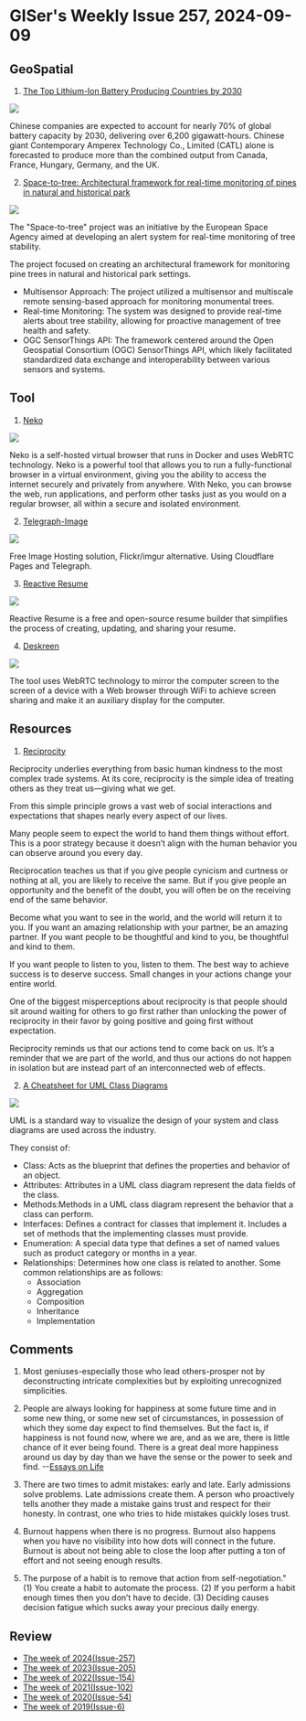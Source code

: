# GISer's Weekly Issue 257, 2024-09-09

## GeoSpatial

1. [The Top Lithium-Ion Battery Producing Countries by 2030](https://www.visualcapitalist.com/ranked-the-top-lithium-ion-battery-producing-countries-by-2030/)

![](https://www.visualcapitalist.com/wp-content/uploads/2024/08/Benchmark-3_Top-Lithium-Ion-Battery-Producers_Site.jpg)

Chinese companies are expected to account for nearly 70% of global battery capacity by 2030, delivering over 6,200 gigawatt-hours. Chinese giant Contemporary Amperex Technology Co., Limited (CATL) alone is forecasted to produce more than the combined output from Canada, France, Hungary, Germany, and the UK.

2. [Space-to-tree: Architectural framework for real-time monitoring of pines in natural and historical park](https://onlinelibrary.wiley.com/doi/full/10.1002/itl2.574)

![](https://onlinelibrary.wiley.com/cms/asset/2ca78881-9e07-49af-96c5-b2f04f5efdef/itl2574-fig-0002-m.jpg)

The "Space-to-tree" project was an initiative by the European Space Agency aimed at developing an alert system for real-time monitoring of tree stability.

The project focused on creating an architectural framework for monitoring pine trees in natural and historical park settings.

- Multisensor Approach: The project utilized a multisensor and multiscale remote sensing-based approach for monitoring monumental trees.
- Real-time Monitoring: The system was designed to provide real-time alerts about tree stability, allowing for proactive management of tree health and safety.
- OGC SensorThings API: The framework centered around the Open Geospatial Consortium (OGC) SensorThings API, which likely facilitated standardized data exchange and interoperability between various sensors and systems.

## Tool

1. [Neko](https://github.com/m1k1o/neko)

![](https://raw.githubusercontent.com/m1k1o/neko/master/docs/_media/intro.gif)

Neko is a self-hosted virtual browser that runs in Docker and uses WebRTC technology. Neko is a powerful tool that allows you to run a fully-functional browser in a virtual environment, giving you the ability to access the internet securely and privately from anywhere. With Neko, you can browse the web, run applications, and perform other tasks just as you would on a regular browser, all within a secure and isolated environment.

2. [Telegraph-Image](https://github.com/cf-pages/Telegraph-Image/blob/main/README-EN.md)

![](https://gw.alipayobjects.com/zos/k/65/SCR-20240825-tazk.png?x-oss-process=image/resize,w_3600/format,webp)

Free Image Hosting solution, Flickr/imgur alternative. Using Cloudflare Pages and Telegraph.

3. [Reactive Resume](https://github.com/AmruthPillai/Reactive-Resume)

![](https://img.hellogithub.com/i/mrgAobcw3Liv9Hs_1724757201.jpg)

Reactive Resume is a free and open-source resume builder that simplifies the process of creating, updating, and sharing your resume.

4. [Deskreen](https://github.com/pavlobu/deskreen)

![](https://img.hellogithub.com/i/1rxMwQA5R07XgEh_1724754180.jpg)

The tool uses WebRTC technology to mirror the computer screen to the screen of a device with a Web browser through WiFi to achieve screen sharing and make it an auxiliary display for the computer.

## Resources

1. [Reciprocity](https://fs.blog/brain-food/september-1-2024/)

Reciprocity underlies everything from basic human kindness to the most complex trade systems. At its core, reciprocity is the simple idea of treating others as they treat us—giving what we get.

From this simple principle grows a vast web of social interactions and expectations that shapes nearly every aspect of our lives.

Many people seem to expect the world to hand them things without effort. This is a poor strategy because it doesn’t align with the human behavior you can observe around you every day.

Reciprocation teaches us that if you give people cynicism and curtness or nothing at all, you are likely to receive the same. But if you give people an opportunity and the benefit of the doubt, you will often be on the receiving end of the same behavior.

Become what you want to see in the world, and the world will return it to you. If you want an amazing relationship with your partner, be an amazing partner. If you want people to be thoughtful and kind to you, be thoughtful and kind to them.

If you want people to listen to you, listen to them. The best way to achieve success is to deserve success. Small changes in your actions change your entire world.

One of the biggest misperceptions about reciprocity is that people should sit around waiting for others to go first rather than unlocking the power of reciprocity in their favor by going positive and going first without expectation.

Reciprocity reminds us that our actions tend to come back on us. It’s a reminder that we are part of the world, and thus our actions do not happen in isolation but are instead part of an interconnected web of effects.

2. [A Cheatsheet for UML Class Diagrams](https://blog.bytebytego.com/i/147924677/a-cheatsheet-for-uml-class-diagrams)

![](https://substackcdn.com/image/fetch/w_1456,c_limit,f_webp,q_auto:good,fl_lossy/https%3A%2F%2Fsubstack-post-media.s3.amazonaws.com%2Fpublic%2Fimages%2F6f236404-6ba9-4ba6-a25b-b3c76a7c073a_1281x1536.gif)

UML is a standard way to visualize the design of your system and class diagrams are used across the industry.

They consist of:

- Class: Acts as the blueprint that defines the properties and behavior of an object.
- Attributes: Attributes in a UML class diagram represent the data fields of the class.
- Methods:Methods in a UML class diagram represent the behavior that a class can perform.
- Interfaces: Defines a contract for classes that implement it. Includes a set of methods that the implementing classes must provide.
- Enumeration: A special data type that defines a set of named values such as product category or months in a year.
- Relationships: Determines how one class is related to another. Some common relationships are as follows:
  - Association
  - Aggregation
  - Composition
  - Inheritance
  - Implementation

## Comments

1. Most geniuses-especially those who lead others-prosper not by deconstructing intricate complexities but by exploiting unrecognized simplicities.

2. People are always looking for happiness at some future time and in some new thing, or some new set of circumstances, in possession of which they some day expect to find themselves. But the fact is, if happiness is not found now, where we are, and as we are, there is little chance of it ever being found. There is a great deal more happiness around us day by day than we have the sense or the power to seek and find. --[Essays on Life](https://amzn.to/3ASNoWN)

3. There are two times to admit mistakes: early and late. Early admissions solve problems. Late admissions create them. A person who proactively tells another they made a mistake gains trust and respect for their honesty. In contrast, one who tries to hide mistakes quickly loses trust.

4. Burnout happens when there is no progress. Burnout also happens when you have no visibility into how dots will connect in the future. Burnout is about not being able to close the loop after putting a ton of effort and not seeing enough results.

5. The purpose of a habit is to remove that action from self-negotiation." (1) You create a habit to automate the process. (2) If you perform a habit enough times then you don’t have to decide. (3) Deciding causes decision fatigue which sucks away your precious daily energy.

## Review

- [The week of 2024(Issue-257)](../2024/issue-257.md)
- [The week of 2023(Issue-205)](../2023/issue-205.md)
- [The week of 2022(Issue-154)](../2022/issue-154.md)
- [The week of 2021(Issue-102)](../2021/issue-102.md)
- [The week of 2020(Issue-54)](../2020/issue-54.md)
- [The week of 2019(Issue-6)](../2019/issue-6.md)

